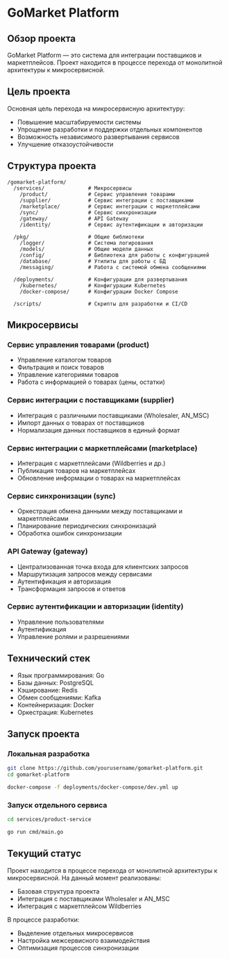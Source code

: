 # GoMarket Platform

## Обзор проекта

GoMarket Platform — это система для интеграции поставщиков и маркетплейсов. Проект находится в процессе перехода от монолитной архитектуры к микросервисной.

## Цель проекта

Основная цель перехода на микросервисную архитектуру:
- Повышение масштабируемости системы
- Упрощение разработки и поддержки отдельных компонентов
- Возможность независимого развертывания сервисов
- Улучшение отказоустойчивости

## Структура проекта

```
/gomarket-platform/
  /services/              # Микросервисы
    /product/             # Сервис управления товарами
    /supplier/            # Сервис интеграции с поставщиками
    /marketplace/         # Сервис интеграции с маркетплейсами
    /sync/                # Сервис синхронизации
    /gateway/             # API Gateway
    /identity/            # Сервис аутентификации и авторизации
  
  /pkg/                   # Общие библиотеки
    /logger/              # Система логирования
    /models/              # Общие модели данных
    /config/              # Библиотека для работы с конфигурацией
    /database/            # Утилиты для работы с БД
    /messaging/           # Работа с системой обмена сообщениями
  
  /deployments/           # Конфигурации для развертывания
    /kubernetes/          # Конфигурации Kubernetes
    /docker-compose/      # Конфигурации Docker Compose

  /scripts/               # Скрипты для разработки и CI/CD
```

## Микросервисы

### Сервис управления товарами (product)
- Управление каталогом товаров
- Фильтрация и поиск товаров
- Управление категориями товаров
- Работа с информацией о товарах (цены, остатки)

### Сервис интеграции с поставщиками (supplier)
- Интеграция с различными поставщиками (Wholesaler, AN_MSC)
- Импорт данных о товарах от поставщиков
- Нормализация данных поставщиков в единый формат

### Сервис интеграции с маркетплейсами (marketplace)
- Интеграция с маркетплейсами (Wildberries и др.)
- Публикация товаров на маркетплейсах
- Обновление информации о товарах на маркетплейсах

### Сервис синхронизации (sync)
- Оркестрация обмена данными между поставщиками и маркетплейсами
- Планирование периодических синхронизаций
- Обработка ошибок синхронизации

### API Gateway (gateway)
- Централизованная точка входа для клиентских запросов
- Маршрутизация запросов между сервисами
- Аутентификация и авторизация
- Трансформация запросов и ответов

### Сервис аутентификации и авторизации (identity)
- Управление пользователями
- Аутентификация
- Управление ролями и разрешениями

## Технический стек

- Язык программирования: Go
- Базы данных: PostgreSQL
- Кэширование: Redis
- Обмен сообщениями: Kafka
- Контейнеризация: Docker
- Оркестрация: Kubernetes

## Запуск проекта

### Локальная разработка

```bash
git clone https://github.com/yourusername/gomarket-platform.git
cd gomarket-platform

docker-compose -f deployments/docker-compose/dev.yml up
```

### Запуск отдельного сервиса

```bash
cd services/product-service

go run cmd/main.go
```

## Текущий статус

Проект находится в процессе перехода от монолитной архитектуры к микросервисной.
На данный момент реализованы:
- Базовая структура проекта
- Интеграция с поставщиками Wholesaler и AN_MSC
- Интеграция с маркетплейсом Wildberries

В процессе разработки:
- Выделение отдельных микросервисов
- Настройка межсервисного взаимодействия
- Оптимизация процессов синхронизации